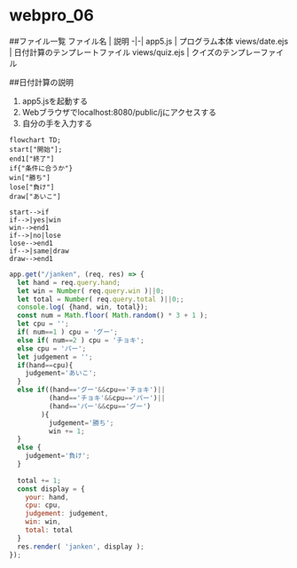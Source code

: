 # webpro_06


##ファイル一覧
ファイル名 | 説明
-|-|
app5.js | プログラム本体
views/date.ejs | 日付計算のテンプレートファイル
views/quiz.ejs | クイズのテンプレーファイル

##日付計算の説明

1. app5.jsを起動する
2. Webブラウザでlocalhost:8080/public/jにアクセスする
3. 自分の手を入力する

```mermaid
flowchart TD;
start["開始"];
end1["終了"]
if{"条件に合うか"}
win["勝ち"]
lose["負け"]
draw["あいこ"]

start-->if
if-->|yes|win
win-->end1
if-->|no|lose
lose-->end1
if-->|same|draw
draw-->end1
```



```javascript
app.get("/janken", (req, res) => {
  let hand = req.query.hand;
  let win = Number( req.query.win )||0;
  let total = Number( req.query.total )||0;;
  console.log( {hand, win, total});
  const num = Math.floor( Math.random() * 3 + 1 );
  let cpu = '';
  if( num==1 ) cpu = 'グー';
  else if( num==2 ) cpu = 'チョキ';
  else cpu = 'パー';
  let judgement = '';
  if(hand==cpu){
    judgement='あいこ';
  }
  else if((hand=='グー'&&cpu=='チョキ')||
          (hand=='チョキ'&&cpu=='パー')||
          (hand=='パー'&&cpu=='グー')
        ){
          judgement='勝ち';
          win += 1;
  }
  else {
    judgement='負け';
  }
 
  total += 1;
  const display = {
    your: hand,
    cpu: cpu,
    judgement: judgement,
    win: win,
    total: total
  }
  res.render( 'janken', display );
});

```